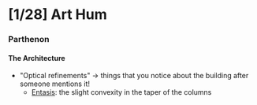 # [1/28] Art Hum

### Parthenon

#### The Architecture

- "Optical refinements" $\rightarrow$ things that you notice about the building after someone mentions it!
  - <u>Entasis</u>: the slight convexity in the taper of the columns